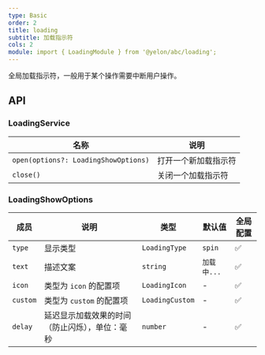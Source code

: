 ```yaml
---
type: Basic
order: 2
title: loading
subtitle: 加载指示符
cols: 2
module: import { LoadingModule } from '@yelon/abc/loading';
---
```


全局加载指示符，一般用于某个操作需要中断用户操作。

## API

### LoadingService

| 名称 | 说明 |
|----|----|
| `open(options?: LoadingShowOptions)` | 打开一个新加载指示符 |
| `close()` | 关闭一个加载指示符 |

### LoadingShowOptions

| 成员 | 说明 | 类型 | 默认值 | 全局配置 |
|----|----|----|-----|------|
| `type` | 显示类型 | `LoadingType` | `spin` | ✅ |
| `text` | 描述文案 | `string` | `加载中...` | ✅ |
| `icon` | 类型为 `icon` 的配置项 | `LoadingIcon` | - | ✅ |
| `custom` | 类型为 `custom` 的配置项 | `LoadingCustom` | - | ✅ |
| `delay` | 延迟显示加载效果的时间（防止闪烁），单位：毫秒 | `number` | - | ✅ |
